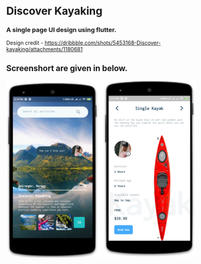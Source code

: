 # Discover Kayaking
### A single page UI design using flutter.

Design credit - https://dribbble.com/shots/5453168-Discover-kayaking/attachments/1180681

## Screenshort are given in below.

 
![alt text](https://github.com/imtiazaminsajid/DiscoverKayakingFlutterUI/blob/master/assets/Screenshot_1.png)

